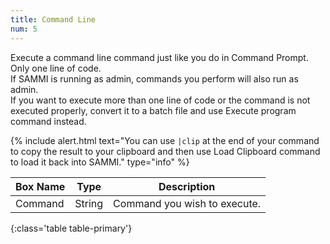 ```yaml
---
title: Command Line
num: 5
---
```


Execute a command line command just like you do in Command Prompt. Only one line of code.\
If SAMMI is running as admin, commands you perform will also run as admin.\
If you want to execute more than one line of code or the command is not executed properly, convert it to a batch file and use Execute program command instead.

{% include alert.html text="You can use <code>|clip</code> at the end of your command to copy the result to your clipboard and then use Load Clipboard command to load it back into SAMMI." type="info" %}


| Box Name | Type | Description |
|-------|--------|--------
|Command|	String	|Command you wish to execute.
{:class='table table-primary'}









